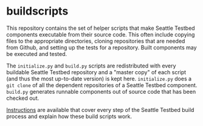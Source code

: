 buildscripts
============

This repository contains the set of helper scripts that make Seattle Testbed components executable from their source
code.   This often include copying files to the appropriate directories, cloning repositories that are needed
from Github, and setting up the tests for a repository.  Built components may be executed and tested.

The `initialize.py` and `build.py` scripts are redistributed with every buildable Seattle Testbed repository
and a "master copy" of each script (and thus the most up-to-date version) is kept here.  `initialize.py` does
a `git clone` of all the dependent repositories of a Seattle Testbed component.  `build.py` generates
runnable components out of source code that has been checked out.

[Instructions](https://github.com/SeattleTestbed/docs/blob/master/Contributing/BuildInstructions.md)
are available that cover every step of the
Seattle Testbed build process and explain how these build scripts work.
